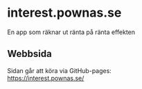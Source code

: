 # interest.pownas.se
En app som räknar ut ränta på ränta effekten

## Webbsida
Sidan går att köra via GitHub-pages:  
https://interest.pownas.se/
